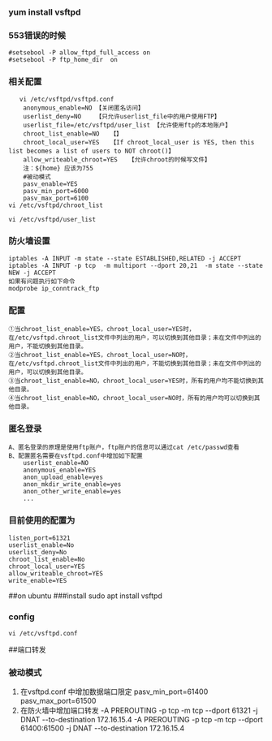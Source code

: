 ###  yum install vsftpd
### 553错误的时候
	#setsebool -P allow_ftpd_full_access on
	#setsebool -P ftp_home_dir  on 
### 相关配置
	   vi /etc/vsftpd/vsftpd.conf	
		anonymous_enable=NO	【关闭匿名访问】
		userlist_deny=NO	【只允许userlist_file中的用户使用FTP】
		userlist_file=/etc/vsftpd/user_list	【允许使用ftp的本地账户】
		chroot_list_enable=NO	【】
		chroot_local_user=YES	【If chroot_local_user is YES, then this list becomes a list of users to NOT chroot()】
		allow_writeable_chroot=YES   【允许chroot的时候写文件】
		注：${home} 应该为755
		#被动模式	
		pasv_enable=YES
		pasv_min_port=6000
		pasv_max_port=6100 
	vi /etc/vsftpd/chroot_list
	
	vi /etc/vsftpd/user_list
	
### 防火墙设置
	iptables -A INPUT -m state --state ESTABLISHED,RELATED -j ACCEPT
	iptables -A INPUT -p tcp  -m multiport --dport 20,21  -m state --state NEW -j ACCEPT
	如果有问题执行如下命令
	modprobe ip_conntrack_ftp
### 配置
	①当chroot_list_enable=YES，chroot_local_user=YES时，在/etc/vsftpd.chroot_list文件中列出的用户，可以切换到其他目录；未在文件中列出的用户，不能切换到其他目录。
	②当chroot_list_enable=YES，chroot_local_user=NO时，在/etc/vsftpd.chroot_list文件中列出的用户，不能切换到其他目录；未在文件中列出的用户，可以切换到其他目录。
	③当chroot_list_enable=NO，chroot_local_user=YES时，所有的用户均不能切换到其他目录。
	④当chroot_list_enable=NO，chroot_local_user=NO时，所有的用户均可以切换到其他目录。
### 匿名登录
	A、匿名登录的原理是使用ftp账户，ftp账户的信息可以通过cat /etc/passwd查看
	B、配置匿名需要在vsftpd.conf中增加如下配置
		userlist_enable=NO
		anonymous_enable=YES
		anon_upload_enable=yes
		anon_mkdir_write_enable=yes
		anon_other_write_enable=yes
		...
	

### 目前使用的配置为
	listen_port=61321
	userlist_enable=No
	userlist_deny=No
	chroot_list_enable=No
	chroot_local_user=YES
	allow_writeable_chroot=YES
	write_enable=YES

##on ubuntu
###install
	sudo apt install vsftpd
### config
	vi /etc/vsftpd.conf
##端口转发
### 被动模式
1. 在vsftpd.conf 中增加数据端口限定
	pasv_min_port=61400
	pasv_max_port=61500 
2. 在防火墙中增加端口转发
-A PREROUTING -p tcp -m tcp --dport 61321 -j DNAT --to-destination 172.16.15.4
-A PREROUTING -p tcp -m tcp --dport 61400:61500 -j DNAT --to-destination 172.16.15.4